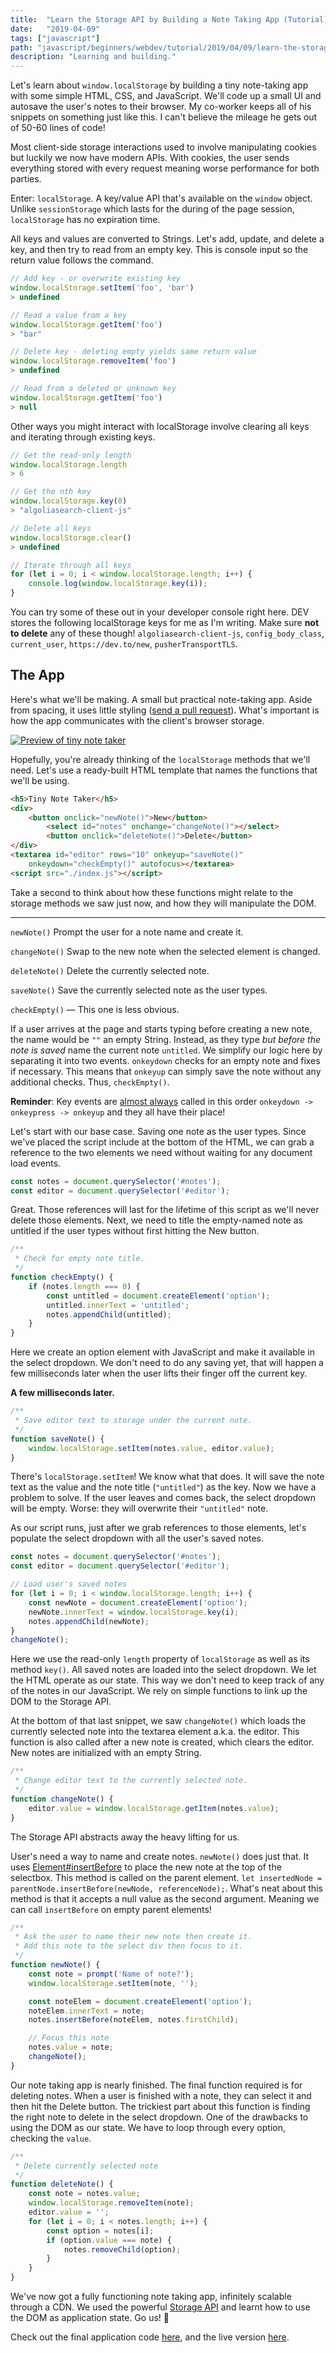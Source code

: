 ```yaml
---
title:  "Learn the Storage API by Building a Note Taking App (Tutorial)"
date:   "2019-04-09"
tags: ["javascript"]
path: "javascript/beginners/webdev/tutorial/2019/04/09/learn-the-storage-api.html"
description: "Learning and building."
---
```


Let's learn about `window.localStorage` by building a tiny note-taking app with some simple HTML, CSS, and JavaScript. We'll code up a small UI and autosave the user's notes to their browser. My co-worker keeps all of his snippets on something just like this. I can't believe the mileage he gets out of 50-60 lines of code!

Most client-side storage interactions used to involve manipulating cookies but luckily we now have modern APIs. With cookies, the user sends everything stored with every request meaning worse performance for both parties.

Enter: `localStorage`. A key/value API that's available on the `window` object. Unlike `sessionStorage` which lasts for the during of the page session, `localStorage` has no expiration time.

All keys and values are converted to Strings. Let's add, update, and delete a key, and then try to read from an empty key. This is console input so the return value follows the command.

```javascript
// Add key - or overwrite existing key
window.localStorage.setItem('foo', 'bar')
> undefined

// Read a value from a key
window.localStorage.getItem('foo')
> "bar"

// Delete key - deleting empty yields same return value
window.localStorage.removeItem('foo')
> undefined

// Read from a deleted or unknown key
window.localStorage.getItem('foo')
> null
```

Other ways you might interact with localStorage involve clearing all keys and iterating through existing keys.

```javascript
// Get the read-only length
window.localStorage.length
> 6

// Get the nth key
window.localStorage.key(0)
> "algoliasearch-client-js"

// Delete all keys
window.localStorage.clear()
> undefined

// Iterate through all keys
for (let i = 0; i < window.localStorage.length; i++) {
    console.log(window.localStorage.key(i));
}
```

You can try some of these out in your developer console right here. DEV stores the following localStorage keys for me as I'm writing. Make sure **not to delete** any of these though! `algoliasearch-client-js`, `config_body_class`, `current_user`, `https://dev.to/new`, `pusherTransportTLS`.

## The App

Here's what we'll be making. A small but practical note-taking app. Aside from spacing, it uses little styling ([send a pull request](https://github.com/healeycodes/tiny-note-taker)). What's important is how the app communicates with the client's browser storage.

[![Preview of tiny note taker](tiny-note-taker-preview.png)](https://healeycodes.github.io/tiny-note-taker/)

Hopefully, you're already thinking of the `localStorage` methods that we'll need. Let's use a ready-built HTML template that names the functions that we'll be using.

```html
<h5>Tiny Note Taker</h5>
<div>
    <button onclick="newNote()">New</button>
        <select id="notes" onchange="changeNote()"></select>
        <button onclick="deleteNote()">Delete</button>
</div>
<textarea id="editor" rows="10" onkeyup="saveNote()"
    onkeydown="checkEmpty()" autofocus></textarea>
<script src="./index.js"></script>
```

Take a second to think about how these functions might relate to the storage methods we saw just now, and how they will manipulate the DOM.

<hr>

`newNote()` Prompt the user for a note name and create it.

`changeNote()` Swap to the new note when the selected element is changed.

`deleteNote()` Delete the currently selected note.

`saveNote()` Save the currently selected note as the user types.

`checkEmpty()` — This one is less obvious.

If a user arrives at the page and starts typing before creating a new note, the name would be `""` an empty String. Instead, as they type _but before the note is saved_ name the current note `untitled`. We simplify our logic here by separating it into two events. `onkeydown` checks for an empty note and fixes if necessary. This means that `onkeyup` can simply save the note without any additional checks. Thus, `checkEmpty()`.

**Reminder**: Key events are [almost always](https://developer.mozilla.org/en-US/docs/Web/API/KeyboardEvent#Usage_notes) called in this order `onkeydown -> onkeypress -> onkeyup` and they all have their place!

Let's start with our base case. Saving one note as the user types. Since we've placed the script include at the bottom of the HTML, we can grab a reference to the two elements we need without waiting for any document load events.

```javascript
const notes = document.querySelector('#notes');
const editor = document.querySelector('#editor');
```

Great. Those references will last for the lifetime of this script as we'll never delete those elements. Next, we need to title the empty-named note as untitled if the user types without first hitting the New button.

```javascript
/**
 * Check for empty note title.
 */
function checkEmpty() {
    if (notes.length === 0) {
        const untitled = document.createElement('option');
        untitled.innerText = 'untitled';
        notes.appendChild(untitled);
    }
}
```

Here we create an option element with JavaScript and make it available in the select dropdown. We don't need to do any saving yet, that will happen a few milliseconds later when the user lifts their finger off the current key.

**A few milliseconds later.**

```javascript
/**
 * Save editor text to storage under the current note.
 */
function saveNote() {
    window.localStorage.setItem(notes.value, editor.value);
}
```

There's `localStorage.setItem`! We know what that does. It will save the note text as the value and the note title (`"untitled"`) as the key. Now we have a problem to solve. If the user leaves and comes back, the select dropdown will be empty. Worse: they will overwrite their `"untitled"` note.

As our script runs, just after we grab references to those elements, let's populate the select dropdown with all the user's saved notes.

```javascript
const notes = document.querySelector('#notes');
const editor = document.querySelector('#editor');

// Load user's saved notes
for (let i = 0; i < window.localStorage.length; i++) {
    const newNote = document.createElement('option');
    newNote.innerText = window.localStorage.key(i);
    notes.appendChild(newNote);
}
changeNote();
```

Here we use the read-only `length` property of `localStorage` as well as its method `key()`. All saved notes are loaded into the select dropdown. We let the HTML operate as our state. This way we don't need to keep track of any of the notes in our JavaScript. We rely on simple functions to link up the DOM to the Storage API.

At the bottom of that last snippet, we saw `changeNote()` which loads the currently selected note into the textarea element a.k.a. the editor. This function is also called after a new note is created, which clears the editor. New notes are initialized with an empty String.

```javascript
/**
 * Change editor text to the currently selected note.
 */
function changeNote() {
    editor.value = window.localStorage.getItem(notes.value);
}
```

The Storage API abstracts away the heavy lifting for us.

User's need a way to name and create notes. `newNote()` does just that. It uses [Element#insertBefore](https://developer.mozilla.org/en-US/docs/Web/API/Node/insertBefore) to place the new note at the top of the selectbox. This method is called on the parent element. `let insertedNode = parentNode.insertBefore(newNode, referenceNode);`. What's neat about this method is that it accepts a null value as the second argument. Meaning we can call `insertBefore` on empty parent elements!

```javascript
/**
 * Ask the user to name their new note then create it.
 * Add this note to the select div then focus to it.
 */
function newNote() {
    const note = prompt('Name of note?');
    window.localStorage.setItem(note, '');

    const noteElem = document.createElement('option');
    noteElem.innerText = note;
    notes.insertBefore(noteElem, notes.firstChild);

    // Focus this note
    notes.value = note;
    changeNote();
}
```

Our note taking app is nearly finished. The final function required is for deleting notes. When a user is finished with a note, they can select it and then hit the Delete button. The trickiest part about this function is finding the right note to delete in the select dropdown. One of the drawbacks to using the DOM as our state. We have to loop through every option, checking the `value`.

```javascript
/**
 * Delete currently selected note
 */
function deleteNote() {
    const note = notes.value;
    window.localStorage.removeItem(note);
    editor.value = '';
    for (let i = 0; i < notes.length; i++) {
        const option = notes[i];
        if (option.value === note) {
            notes.removeChild(option);
        }
    }
}
```

We've now got a fully functioning note taking app, infinitely scalable through a CDN. We used the powerful [Storage API](https://developer.mozilla.org/en-US/docs/Web/API/Storage) and learnt how to use the DOM as application state. Go us! 🙌

Check out the final application code [here](https://github.com/healeycodes/tiny-note-taker), and the live version [here](https://healeycodes.github.io/tiny-note-taker/).
